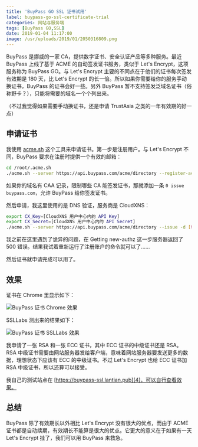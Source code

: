 ```yaml
---
title: 'BuyPass GO SSL 证书试用'
label: buypass-go-ssl-certificate-trial
categories: 网站与服务端
tags: [BuyPass GO,SSL]
date: 2019-01-04 11:17:00
image: /usr/uploads/2019/01/2050316809.png
---
```

BuyPass 是挪威的一家 CA，提供数字证书、安全认证产品等多种服务。最近 BuyPass 上线了基于 ACME 的自动签发证书服务，类似于 Let's Encrypt，这项服务称为 BuyPass GO。与 Let's Encrypt 主要的不同点在于他们的证书每次签发有效期是 180 天，比 Let's Encrypt 的长一倍。所以如果你需要给你的服务手动换证书，BuyPass 的证书会好一些。另外 BuyPass 暂不支持签发泛域名证书（俗称野卡？），只能将需要的域名一个个列出来。

（不过我觉得如果需要手动换证书，还是申请 TrustAsia 之类的一年有效期的好一点）

申请证书
-------

我使用 [acme.sh][1] 这个工具来申请证书。第一步是注册用户。与 Let's Encrypt 不同，BuyPass 要求在注册时提供一个有效的邮箱：

```bash
cd /root/.acme.sh
./acme.sh --server https://api.buypass.com/acme/directory --register-account --accountemail [你的邮件地址]
```

如果你的域名有 CAA 记录，限制哪些 CA 能签发证书，那就添加一条 `0 issue buypass.com`，允许 BuyPass 给你签发证书。

然后申请，我这里使用的是 DNS 验证，服务商是 CloudXNS：

```bash
export CX_Key=[CloudXNS 用户中心内的 API Key]
export CX_Secret=[CloudXNS 用户中心内的 API Secret]
./acme.sh --server https://api.buypass.com/acme/directory --issue -d [域名1] -d [域名2] --days 150 --dns dns_cx
```

我之前在这里遇到了诡异的问题，在 Getting new-authz 这一步服务器返回了 500 错误。结果我试着重新运行了注册账户的命令就可以了……

然后证书就申请完成可以用了。

效果
----

证书在 Chrome 里显示如下：

![BuyPass 证书 Chrome 效果][2]

SSLLabs 测出来的结果如下：

![BuyPass 证书 SSLLabs 效果][3]

我申请了一张 RSA 和一张 ECC 证书，其中 ECC 证书的中级证书还是 RSA。RSA 中级证书需要由网站服务器发给客户端，意味着网站服务器要发送更多的数据，理想状态下应该有 ECC 的中级证书。不过 Let's Encrypt 也给 ECC 证书加 RSA 中级证书，所以还算可以接受。

我自己的测试站点在 [https://buypass-ssl.lantian.pub][4]，可以自行查看效果。

总结
----

BuyPass 除了有效期长以外相比 Let's Encrypt 没有很大的优点，而由于 ACME 证书都是自动续期，有效期长不能算是很大的优点。它更大的意义在于如果有一天 Let's Encrypt 挂了，我们可以用 BuyPass 来救急。

  [1]: https://github.com/Neilpang/acme.sh
  [2]: /usr/uploads/2019/01/2050316809.png
  [3]: /usr/uploads/2019/01/2758220465.png
  [4]: https://buypass-ssl.lantian.pub
